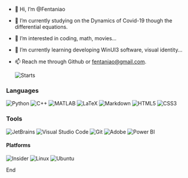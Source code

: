 - 👋 Hi, I’m @Fentaniao
- 🔭 I’m currently studying on the Dynamics of Covid-19 though the differential equations.
- 👀 I’m interested in coding, math, movies...
- 🌱 I’m currently learning developing WinUI3 software, visual identity...
- 📫 Reach me through Github or fentaniao@gmail.com.


  <img alt="Starts" src="https://github-readme-stats-one-bice.vercel.app/api?username=Fentaniao&show_icons=true&include_all_commits=true&count_private=true&role=OWNER,ORGANIZATION_MEMBER" />

### Languages

<p>
  <img alt="Python" src="https://img.shields.io/badge/-Python-3572A5?style=flat&logo=python&logoColor=white" />
  <img alt="C++" src="https://img.shields.io/badge/-C++-9f62a5?style=flat&logo=cplusplus&logoColor=white" />
  <img alt="MATLAB" src="https://img.shields.io/badge/-MATLAB-00ADD8?style=flat&logo=matrix&logoColor=white" />
  <img alt="LaTeX" src="https://img.shields.io/badge/-LaTex-3D6117?style=flat&logo=latex&logoColor=white" />
  <img alt="Markdown" src="https://img.shields.io/badge/-Markdown-4fc08d?style=flat&logo=markdown&logoColor=white" />
  <img alt="HTML5" src="https://img.shields.io/badge/-HTML5-e2470f?style=flat&logo=html5&logoColor=white" />
  <img alt="CSS3" src="https://img.shields.io/badge/-CSS3-1b73ba?style=flat&logo=css3&logoColor=white" />
</p>

### Tools

<p>
  <img alt="JetBrains" src="https://img.shields.io/badge/-JetBrains-000000?style=flat&logo=JetBrains&logoColor=white" />
  <img alt="Visual Studio Code" src="https://img.shields.io/badge/-Visual_Studio_Code-007ACC?style=flat&logo=Visual%20Studio%20Code&logoColor=white" />
  <img alt="Git" src="https://img.shields.io/badge/-Git-F05032?style=flat&logo=Git&logoColor=white" />
  <img alt="Adobe" src="https://img.shields.io/badge/-Adobe-0078D7?style=flat&logo=adobe&logoColor=white" />
    <img alt="Power BI" src="https://img.shields.io/badge/-Power_BI-0078D7?style=flat&logo=powerbi&logoColor=white" />
</p>


#### Platforms

<p>
    <img alt="Insider" src="https://img.shields.io/badge/-Windows_Insider-00ADD8?style=flat&logo=Microsoft&logoColor=white" />
    <img alt="Linux" src="https://img.shields.io/badge/-Linux-00ADD8?style=flat&logo=linux&logoColor=white" />
	<img alt="Ubuntu" src="https://img.shields.io/badge/-Ubuntu-00ADD8?style=flat&logo=Ubuntu&logoColor=white" />
</p>

End
